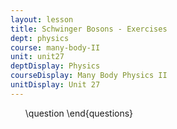 ```yaml
---
layout: lesson
title: Schwinger Bosons - Exercises
dept: physics
course: many-body-II
unit: unit27
deptDisplay: Physics
courseDisplay: Many Body Physics II
unitDisplay: Unit 27
---
```

<ol>
\question
\end{questions}

